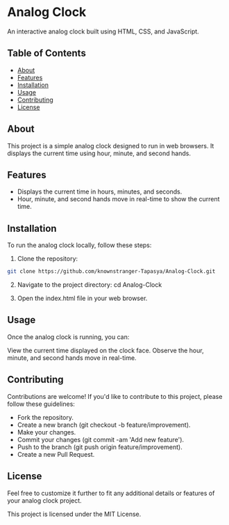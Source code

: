 # Analog Clock

An interactive analog clock built using HTML, CSS, and JavaScript.

## Table of Contents

- [About](#about)
- [Features](#features)
- [Installation](#installation)
- [Usage](#usage)
- [Contributing](#contributing)
- [License](#license)

## About

This project is a simple analog clock designed to run in web browsers. It displays the current time using hour, minute, and second hands.

## Features

- Displays the current time in hours, minutes, and seconds.
- Hour, minute, and second hands move in real-time to show the current time.

## Installation

To run the analog clock locally, follow these steps:

1. Clone the repository:

```bash
git clone https://github.com/knownstranger-Tapasya/Analog-Clock.git
```
2. Navigate to the project directory:
   cd Analog-Clock

3. Open the index.html file in your web browser.

   
## Usage


Once the analog clock is running, you can:

View the current time displayed on the clock face.
Observe the hour, minute, and second hands move in real-time.

## Contributing


Contributions are welcome! If you'd like to contribute to this project, please follow these guidelines:

- Fork the repository.
- Create a new branch (git checkout -b feature/improvement).
- Make your changes.
- Commit your changes (git commit -am 'Add new feature').
- Push to the branch (git push origin feature/improvement).
- Create a new Pull Request.

## License


Feel free to customize it further to fit any additional details or features of your analog clock project.

This project is licensed under the MIT License.
